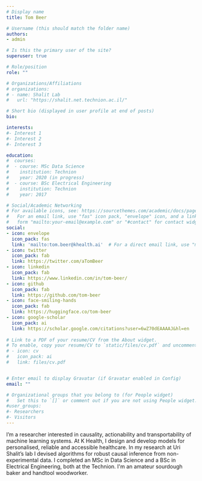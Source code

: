 ```yaml
---
# Display name
title: Tom Beer

# Username (this should match the folder name)
authors:
- admin

# Is this the primary user of the site?
superuser: true

# Role/position
role: ""

# Organizations/Affiliations
# organizations:
# - name: Shalit Lab
#   url: "https://shalit.net.technion.ac.il/"

# Short bio (displayed in user profile at end of posts)
bio: 

interests:
#- Interest 1
#- Interest 2
#- Interest 3

education:
#  courses:
#  - course: MSc Data Science
#    institution: Technion
#    year: 2020 (in progress)
#  - course: BSc Electrical Engineering
#    institution: Technion
#    year: 2017

# Social/Academic Networking
# For available icons, see: https://sourcethemes.com/academic/docs/page-builder/#icons
#   For an email link, use "fas" icon pack, "envelope" icon, and a link in the
#   form "mailto:your-email@example.com" or "#contact" for contact widget.
social:
- icon: envelope
  icon_pack: fas
  link: 'mailto:tom.beer@khealth.ai'  # For a direct email link, use "mailto:test@example.org".
- icon: twitter
  icon_pack: fab
  link: https://twitter.com/aTomBeer
- icon: linkedin
  icon_pack: fab
  link: https://www.linkedin.com/in/tom-beer/
- icon: github
  icon_pack: fab
  link: https://github.com/tom-beer
- icon: face-smiling-hands
  icon_pack: fab
  link: https://huggingface.co/tom-beer
- icon: google-scholar
  icon_pack: ai
  link: https://scholar.google.com/citations?user=6wZ70dEAAAAJ&hl=en
  
# Link to a PDF of your resume/CV from the About widget.
# To enable, copy your resume/CV to `static/files/cv.pdf` and uncomment the lines below.
# - icon: cv
#   icon_pack: ai
#   link: files/cv.pdf


# Enter email to display Gravatar (if Gravatar enabled in Config)
email: ""

# Organizational groups that you belong to (for People widget)
#   Set this to `[]` or comment out if you are not using People widget.
#user_groups:
#- Researchers
#- Visitors
---
```

I’m a researcher interested in causality, actionability and transportability of machine learning systems. 
At K Health, I design and develop models for personalised, reliable and accessible healthcare. 
In my research at Uri Shalit’s lab I devised algorithms for robust causal inference from non-experimental data. I completed an MSc in Data Science and a BSc in Electrical Engineering, both at the Technion. 
I'm an amateur sourdough baker and handtool woodworker.
